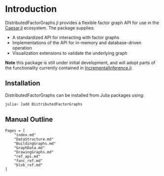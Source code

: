 # Introduction

DistributedFactorGraphs.jl provides a flexible factor graph API for use in the [Caesar.jl](https://github.com/JuliaRobotics/Caesar.jl) ecosystem. The package supplies:
* A standardized API for interacting with factor graphs
* Implementations of the API for in-memory and database-driven operation
* Visualization extensions to validate the underlying graph

**Note** this package is still under initial development, and will adopt parts of the functionality currently contained in [IncrementalInference.jl](http://www.github.com/JuliaRobotics/IncrementalInference.jl).

## Installation

DistributedFactorGraphs can be installed from Julia packages using:
```julia
julia> ]add DistributedFactorGraphs
```

## Manual Outline
```@contents
Pages = [
    "index.md"
    "DataStructure.md"
    "BuildingGraphs.md"
    "GraphData.md"
    "DrawingGraphs.md"
    "ref_api.md"
    "func_ref.md"
    "blob_ref.md"
]
```
